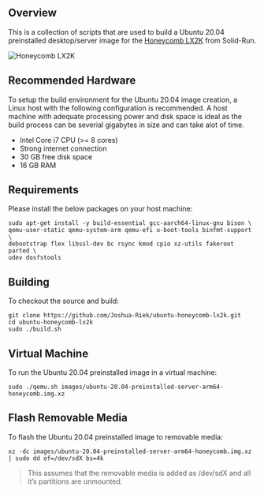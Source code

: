 ## Overview

This is a collection of scripts that are used to build a Ubuntu 20.04 preinstalled desktop/server image for the [Honeycomb LX2K](https://www.solid-run.com/arm-servers-networking-platforms/honeycomb-lx2/#overview) from Solid-Run.

![Honeycomb LX2K](https://www.solid-run.com/wp-content/uploads/2020/07/HoneyComb-LX-2K-sideways-large-300x184.png)

## Recommended Hardware

To setup the build environment for the Ubuntu 20.04 image creation, a Linux host with the following configuration is recommended. A host machine with adequate processing power and disk space is ideal as the build process can be severial gigabytes in size and can take alot of time.

* Intel Core i7 CPU (>= 8 cores)
* Strong internet connection
* 30 GB free disk space
* 16 GB RAM

## Requirements

Please install the below packages on your host machine:

```
sudo apt-get install -y build-essential gcc-aarch64-linux-gnu bison \
qemu-user-static qemu-system-arm qemu-efi u-boot-tools binfmt-support \
debootstrap flex libssl-dev bc rsync kmod cpio xz-utils fakeroot parted \
udev dosfstools
```

## Building

To checkout the source and build:

```
git clone https://github.com/Joshua-Riek/ubuntu-honeycomb-lx2k.git
cd ubuntu-honeycomb-lx2k
sudo ./build.sh
```

## Virtual Machine

To run the Ubuntu 20.04 preinstalled image in a virtual machine:

```
sudo ./qemu.sh images/ubuntu-20.04-preinstalled-server-arm64-honeycomb.img.xz
```

## Flash Removable Media

To flash the Ubuntu 20.04 preinstalled image to removable media:

```
xz -dc images/ubuntu-20.04-preinstalled-server-arm64-honeycomb.img.xz | sudo dd of=/dev/sdX bs=4k
```

> This assumes that the removable media is added as /dev/sdX and all it’s partitions are unmounted.
